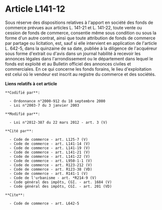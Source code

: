 # Article L141-12

Sous réserve des dispositions relatives à l'apport en société des fonds de commerce prévues aux articles L. 141-21 et L.
141-22, toute vente ou cession de fonds de commerce, consentie même sous condition ou sous la forme d'un autre contrat, ainsi
que toute attribution de fonds de commerce par partage ou licitation, est, sauf si elle intervient en application de
l'article L. 642-5, dans la quinzaine de sa date, publiée à la diligence de l'acquéreur sous forme d'extrait ou d'avis dans
un journal habilité à recevoir les annonces légales dans l'arrondissement ou le département dans lequel le fonds est exploité
et au Bulletin officiel des annonces civiles et commerciales. En ce qui concerne les fonds forains, le lieu d'exploitation
est celui où le vendeur est inscrit au registre du commerce et des sociétés.

**Liens relatifs à cet article**

	**Codifié par**:

	  - Ordonnance n°2000-912 du 18 septembre 2000
	  - Loi n°2003-7 du 3 janvier 2003

	**Modifié par**:

	  - Loi n°2012-387 du 22 mars 2012 - art. 3 (V)

	**Cité par**:

	  - Code de commerce - art. L125-7 (V)
	  - Code de commerce - art. L141-14 (V)
	  - Code de commerce - art. L141-19 (V)
	  - Code de commerce - art. L141-21 (V)
	  - Code de commerce - art. L141-22 (V)
	  - Code de commerce - art. L950-1-1 (V)
	  - Code de commerce - art. R123-212 (V)
	  - Code de commerce - art. R123-38 (VD)
	  - Code de commerce - art. R141-1 (V)
	  - Code de l'urbanisme - art. *R214-9 (V)
	  - Code général des impôts, CGI. - art. 1684 (V)
	  - Code général des impôts, CGI. - art. 201 (VD)

	**Cite**:

	  - Code de commerce - art. L642-5

